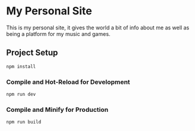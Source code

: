 # My Personal Site

This is my personal site, it gives the world a bit of info about me as well as being a platform for my music and games.

## Project Setup

```sh
npm install
```

### Compile and Hot-Reload for Development

```sh
npm run dev
```

### Compile and Minify for Production

```sh
npm run build
```
